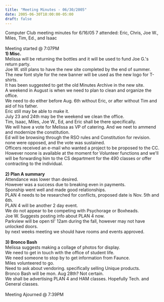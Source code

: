 ```yaml
---
title: "Meeting Minutes - 06/30/2005"
date: 2005-06-30T18:00:00-05:00
draft: false
---
```


Computer Club meeting minutes for 6/16/05
7 attended: Eric, Chris, Joe W., Miles, Tim, Ed., and Isaac<br>
<br>
Meeting started @ 7:07PM<br>
<b>1) Misc.</b><br>
Melissa will be returning the bottles and it will be used to fund Joe G.'s return party.<br>
Joe W. still plans to have the new site completed by the end of summer.<br>
The new font style for the new banner will be used as the new logo for T-shirts.<br>
It has been suggested to get the old Minutes Archive in the new site.<br>
A weekend in August is when we need to plan to clean and organize the office.<br>
We need to do either before Aug. 6th without Eric, or after without Tim and aid of his father.<br>
Eric still may be able to make it.<br>
July 23 and 24th may be the weekend we clean the office.<br>
Tim, Isaac, Miles, Joe W., Ed, and Eric shall be there specifically.<br>
We will have a vote for Melissa as VP of catering. And we neet to ammend and modernize the constitution.<br>
Ed will be browsing through the RSO rules and Constitution for revision.<br>
none were opposed, and the vote was sustained.<br>
Officers received an e-mail who wanted a project to be proposed to the CC.  However noone is available at the moment for Volunteer functions and we'll will be forwarding him to the CS department for the 490 classes or offer contracting to the individual.<br>
<br>
<b>2) Plan A summary</b><br>
Attendance was lower than desired.<br>
However was a success due to breaking even in payments.<br>
Sponship went well and made good relationships.<br>
PLAN 4 needs to be researched for conflicts, proposed date is Nov. 5th and 6th.<br>
PLAN 4 will be another 2 day event.<br>
We do not appear to be competing with Psychorage or Boxheads.<br>
Joe W. Suggests posting info about PLAN 4 now.<br>
Parkview will be open til' 12am during the fall, however may not have unlocked doors.<br>
by next weeks meeting we should have rooms and events approved.<br>
<br>
<b>3) Bronco Bash</b><br>
Melissa suggests making a collage of photos for display.<br>
We need to get in touch with the office of student life.<br>
We need someone to stop by to get information from Faunce.<br>
Miles volunteered to go.<br>
Need to ask about vendoring. specifically selling Unique products.<br>
Bronco Bash will be mon. Aug 28th? Not certain.<br>
We shall be advertising PLAN 4 and HAM classes. Hopefully Tech. and General classes.<br>
<br>
Meeting Ajourned @ 7:39PM<br>
<br>

